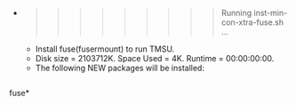 * >>>>>>>>> Running inst-min-con-xtra-fuse.sh ...
  * Install fuse(fusermount) to run TMSU.
  * Disk size = 2103712K. Space Used = 4K. Runtime = 00:00:00:00.
  * The following NEW packages will be installed:
  ```bash
fuse*
  ```
